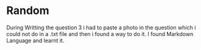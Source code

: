 # Random 
During Writting the question 3 i had to paste a photo in the question which i could not do in a .txt file and then i found a way to do it.
I found Markdown Language and learnt it.